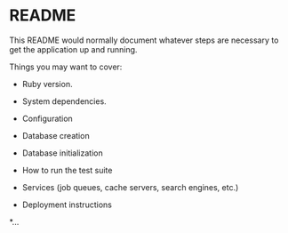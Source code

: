 # README

This README would normally document whatever steps are necessary to get the
application up and running.

Things you may want to cover:

* Ruby version.

* System dependencies.

* Configuration

* Database creation

* Database initialization

* How to run the test suite

* Services (job queues, cache servers, search engines, etc.)

* Deployment instructions

*... 
